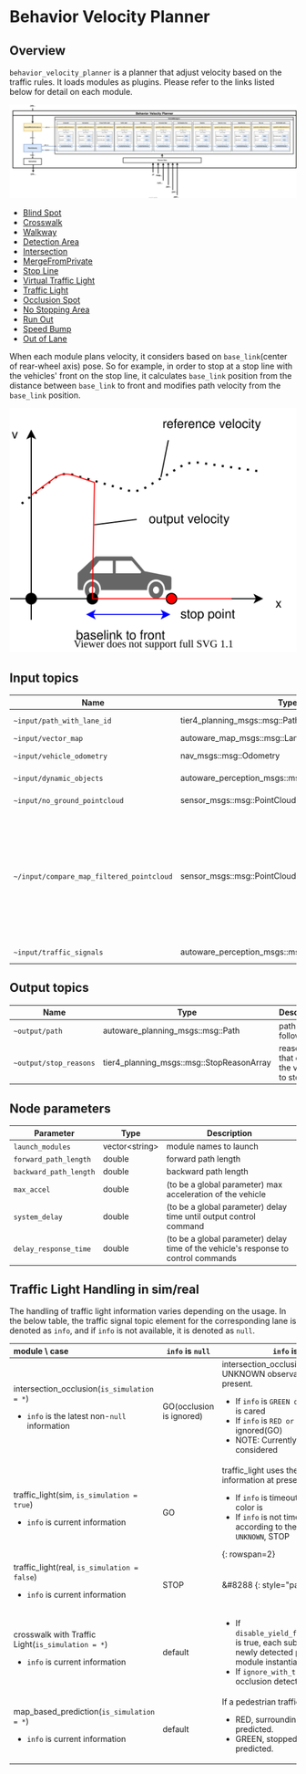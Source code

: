 # Behavior Velocity Planner

## Overview

`behavior_velocity_planner` is a planner that adjust velocity based on the traffic rules.
It loads modules as plugins. Please refer to the links listed below for detail on each module.

![Architecture](./docs/BehaviorVelocityPlanner-Architecture.drawio.svg)

- [Blind Spot](../autoware_behavior_velocity_blind_spot_module/README.md)
- [Crosswalk](../autoware_behavior_velocity_crosswalk_module/README.md)
- [Walkway](../autoware_behavior_velocity_walkway_module/README.md)
- [Detection Area](../behavior_velocity_detection_area_module/README.md)
- [Intersection](../autoware_behavior_velocity_intersection_module/README.md)
- [MergeFromPrivate](../behavior_velocity_intersection_module/README.md#merge-from-private)
- [Stop Line](../autoware_behavior_velocity_stop_line_module/README.md)
- [Virtual Traffic Light](../autoware_behavior_velocity_virtual_traffic_light_module/README.md)
- [Traffic Light](../autoware_behavior_velocity_traffic_light_module/README.md)
- [Occlusion Spot](../autoware_behavior_velocity_occlusion_spot_module/README.md)
- [No Stopping Area](../behavior_velocity_no_stopping_area_module/README.md)
- [Run Out](../autoware_behavior_velocity_run_out_module/README.md)
- [Speed Bump](../behavior_velocity_speed_bump_module/README.md)
- [Out of Lane](../behavior_velocity_out_of_lane_module/README.md)

When each module plans velocity, it considers based on `base_link`(center of rear-wheel axis) pose.
So for example, in order to stop at a stop line with the vehicles' front on the stop line, it calculates `base_link` position from the distance between `base_link` to front and modifies path velocity from the `base_link` position.

![set_stop_velocity](./docs/set_stop_velocity.drawio.svg)

## Input topics

| Name                                      | Type                                                  | Description                                                                                                                     |
| ----------------------------------------- | ----------------------------------------------------- | ------------------------------------------------------------------------------------------------------------------------------- |
| `~input/path_with_lane_id`                | tier4_planning_msgs::msg::PathWithLaneId              | path with lane_id                                                                                                               |
| `~input/vector_map`                       | autoware_map_msgs::msg::LaneletMapBin                 | vector map                                                                                                                      |
| `~input/vehicle_odometry`                 | nav_msgs::msg::Odometry                               | vehicle velocity                                                                                                                |
| `~input/dynamic_objects`                  | autoware_perception_msgs::msg::PredictedObjects       | dynamic objects                                                                                                                 |
| `~input/no_ground_pointcloud`             | sensor_msgs::msg::PointCloud2                         | obstacle pointcloud                                                                                                             |
| `~/input/compare_map_filtered_pointcloud` | sensor_msgs::msg::PointCloud2                         | obstacle pointcloud filtered by compare map. Note that this is used only when the detection method of run out module is Points. |
| `~input/traffic_signals`                  | autoware_perception_msgs::msg::TrafficLightGroupArray | traffic light states                                                                                                            |

## Output topics

| Name                   | Type                                      | Description                            |
| ---------------------- | ----------------------------------------- | -------------------------------------- |
| `~output/path`         | autoware_planning_msgs::msg::Path         | path to be followed                    |
| `~output/stop_reasons` | tier4_planning_msgs::msg::StopReasonArray | reasons that cause the vehicle to stop |

## Node parameters

| Parameter              | Type                 | Description                                                                         |
| ---------------------- | -------------------- | ----------------------------------------------------------------------------------- |
| `launch_modules`       | vector&lt;string&gt; | module names to launch                                                              |
| `forward_path_length`  | double               | forward path length                                                                 |
| `backward_path_length` | double               | backward path length                                                                |
| `max_accel`            | double               | (to be a global parameter) max acceleration of the vehicle                          |
| `system_delay`         | double               | (to be a global parameter) delay time until output control command                  |
| `delay_response_time`  | double               | (to be a global parameter) delay time of the vehicle's response to control commands |

## Traffic Light Handling in sim/real

The handling of traffic light information varies depending on the usage. In the below table, the traffic signal topic element for the corresponding lane is denoted as `info`, and if `info` is not available, it is denoted as `null`.

| module \\ case                                                                                             | `info` is `null`         | `info` is not `null`                                                                                                                                                                                                                                                                 |
| :--------------------------------------------------------------------------------------------------------- | ------------------------ | ------------------------------------------------------------------------------------------------------------------------------------------------------------------------------------------------------------------------------------------------------------------------------------ |
| intersection_occlusion(`is_simulation = *`) <ul> <li>`info` is the latest non-`null` information</li></ul> | GO(occlusion is ignored) | intersection_occlusion uses the latest non UNKNOWN observation in the queue up to present.<ul><li>If `info` is `GREEN or UNKNOWN`, occlusion is cared</li><li>If `info` is `RED or YELLOW`, occlusion is ignored(GO) </li> <li> NOTE: Currently timeout is not considered</li> </ul> |
| traffic_light(sim, `is_simulation = true`) <ul> <li>`info` is current information</li></ul>                | GO                       | traffic_light uses the perceived traffic light information at present directly. <ul><li>If `info` is timeout, STOP whatever the color is</li> <li>If `info` is not timeout, then act according to the color. If `info` is `UNKNOWN`, STOP</li></ul> {: rowspan=2}                    |
| traffic_light(real, `is_simulation = false`) <ul> <li>`info` is current information</li></ul>              | STOP                     | &#8288 {: style="padding:0"}                                                                                                                                                                                                                                                         |
| crosswalk with Traffic Light(`is_simulation = *`) <ul> <li>`info` is current information</li></ul>         | default                  | <ul> <li>If `disable_yield_for_new_stopped_object` is true, each sub scene_module ignore newly detected pedestrians after module instantiation.</li> <li>If `ignore_with_traffic_light` is true, occlusion detection is skipped.</li></ul>                                           |
| map_based_prediction(`is_simulation = *`) <ul> <li>`info` is current information</li></ul>                 | default                  | If a pedestrian traffic light is<ul> <li>RED, surrounding pedestrians are not predicted.</li> <li>GREEN, stopped pedestrians are not predicted.</li></ul>                                                                                                                            |
